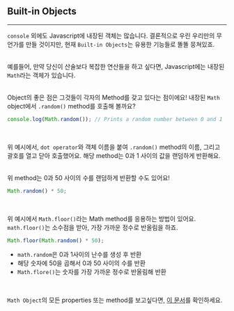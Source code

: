 ## Built-in Objects
---
`console` 외에도 Javascript에 내장된 객체는 많습니다. 결론적으로 우린 우리만의 무언가를 만들 것이지만, 현재 `Built-in Objects`는 유용한 기능들로 똘똘 뭉쳐있죠.
<br>
<br>

예를들어, 만약 당신이 산술보다 복잡한 연산들을 하고 싶다면, Javascript에는 내장된 `Math`라는 객체가 있습니다.
<br>
<br>

Object의 좋은 점은 그것들이 각자의 Method를 갖고 있다는 점이에요! 내장된 `Math` object에서 `.random()` method를 호출해 볼까요?
```javascript
console.log(Math.random()); // Prints a random number between 0 and 1
```
<br>

위 예시에서, `dot operator`와 객체 이름을 붙여 `.random()` method의 이름, 그리고 괄호를 열고 닫아 호출했어요. 해당 method는 0과 1 사이의 값을 랜덤하게 반환해요.
<br>
<br>

위 method는 0과 50 사이의 수를 랜덤하게 반환할 수도 있어요!
```javascript
Math.random() * 50;
```
<br>

위 예시에서 `Math.floor()`라는 Math method를 응용하는 방법이 있어요. `math.floor()`는 소수점을 받아, 가장 가까운 정수로 반올림을 하죠.
```javascript
Math.floor(Math.random() * 50);
```
- `math.random`은 0과 1사이의 난수를 생성 후 반환
- 해당 숫자에 50을 곱해서 0과 50 사이의 수를 반환
- `Math.flore()`는 숫자를 가장 가까운 정수로 반올림해 반환

<br>

`Math Object`의 모든 properties 또는 method를 보고싶다면, [이 문서](https://developer.mozilla.org/en-US/docs/Web/JavaScript/Reference/Global_Objects/Math)를 확인하세요.